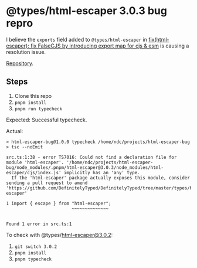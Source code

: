 # @types/html-escaper 3.0.3 bug repro

I believe the `exports` field added to `@types/html-escaper` in [fix(html-escaper): fix FalseCJS by introducing export map for cjs & esm](https://github.com/DefinitelyTyped/DefinitelyTyped/pull/71746) is causing a resolution issue.

[Repository](https://github.com/DefinitelyTyped/DefinitelyTyped/tree/master/types/html-escaper).

## Steps

1. Clone this repo
2. `pnpm install`
3. `pnpm run typecheck`

Expected: Successful typecheck.

Actual:

```
> html-escaper-bug@1.0.0 typecheck /home/ndc/projects/html-escaper-bug
> tsc --noEmit

src.ts:1:38 - error TS7016: Could not find a declaration file for module 'html-escaper'. '/home/ndc/projects/html-escaper-bug/node_modules/.pnpm/html-escaper@3.0.3/node_modules/html-escaper/cjs/index.js' implicitly has an 'any' type.
  If the 'html-escaper' package actually exposes this module, consider sending a pull request to amend 'https://github.com/DefinitelyTyped/DefinitelyTyped/tree/master/types/html-escaper'

1 import { escape } from "html-escaper";
                         ~~~~~~~~~~~~~~


Found 1 error in src.ts:1
```

To check with @types/html-escaper@3.0.2:

1. `git switch 3.0.2`
2. `pnpm install`
3. `pnpm typecheck`
